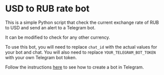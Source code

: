 # USD to RUB rate bot
This is a simple Python script that check the current exchange rate of RUB to USD and send an alert to a Telegram bot. 

It can be modified to check for any other currency.

To use this bot, you will need to replace `chat_id` with the actual values for your bot and chat.
You will also need to replace `YOUR_TELEGRAM_BOT_TOKEN` with your own Telegram bot token.

Follow the instructions [here](https://github.com/TheMuntu/Telegram-bots#readme) to see how to create a bot in Telegram.
